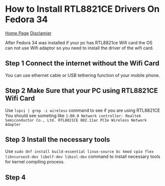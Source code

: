 # How to Install RTL8821CE Drivers On Fedora 34
[Home Page](index.md)
[Disclamier](disclamier.md)

After Fedora 34 was installed if your pc has RTL8821ce Wifi card the OS can not use Wifi adaptor so you need to install the driver of the wifi card.

## Step 1 Connect the internet without the Wifi Card

You can use ethernet cable or USB tethering function of your mobile phone. 

## Step 2 Make Sure that your PC using RTL8821CE Wifi Card

Use `lspci | grep -i wireless` command to see if you are using RTL8821CE 
You should see someting like  `1:00.0 Network controller: Realtek Semiconductor Co., Ltd. RTL8821CE 802.11ac PCIe Wireless Network Adapter`

## Step 3 Install the necessary tools

Use `sudo dnf install build-essential linux-source bc kmod cpio flex libncurses5-dev libelf-dev libssl-dev` command to install necessary tools for kernel compiling process.

## Step 4 

